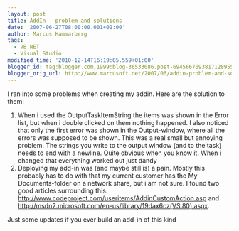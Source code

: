```yaml
---
layout: post
title: AddIn - problem and solutions
date: '2007-06-27T08:00:00.001+02:00'
author: Marcus Hammarberg
tags:
  - VB.NET
  - Visual Studio
modified_time: '2010-12-14T16:19:05.559+01:00'
blogger_id: tag:blogger.com,1999:blog-36533086.post-6945667093817128955
blogger_orig_url: http://www.marcusoft.net/2007/06/addin-problem-and-solutions.html
---
```


I
ran into some problems when creating my addin. Here are the solution to
them:

1.  When i used the OutputTaskItemString the items was shown in the
    Error list, but when i double clicked on them nothing happened. I
    also noticed that only the first error was shown in the
    Output-window, where all the errors was supposed to be shown.
   This was a real small but annoying problem. The strings you write to
    the output window (and to the task) needs to end with a newline.
    Quite obvious when you know it. When i changed that everything
    worked out just dandy
2.  Deploying my add-in was (and maybe still is) a pain. Mostly this
    probably has to do with that my current customer has the My
    Documents-folder on a network share, but i am not sure.
   I found two good articles surrounding this:
    <http://www.codeproject.com/useritems/AddinCustomAction.asp> and
    <http://msdn2.microsoft.com/en-us/library/19dax6cz(VS.80).aspx>.

Just some updates if you ever build an add-in of this kind
